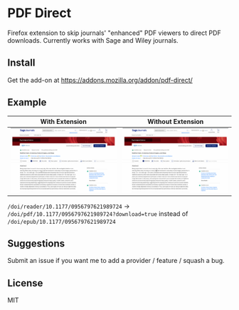 # PDF Direct

Firefox extension to skip journals' "enhanced" PDF viewers to direct PDF downloads. Currently works with Sage and Wiley journals. 

## Install 

Get the add-on at <https://addons.mozilla.org/addon/pdf-direct/>

## Example

| With Extension | Without Extension |
| --- | --- |
| ![With Extension](with.gif) | ![Without Extension](without.gif) |

`/doi/reader/10.1177/0956797621989724` → `/doi/pdf/10.1177/0956797621989724?download=true` instead of `/doi/epub/10.1177/0956797621989724`

## Suggestions

Submit an issue if you want me to add a provider / feature / squash a bug.

## License

MIT

